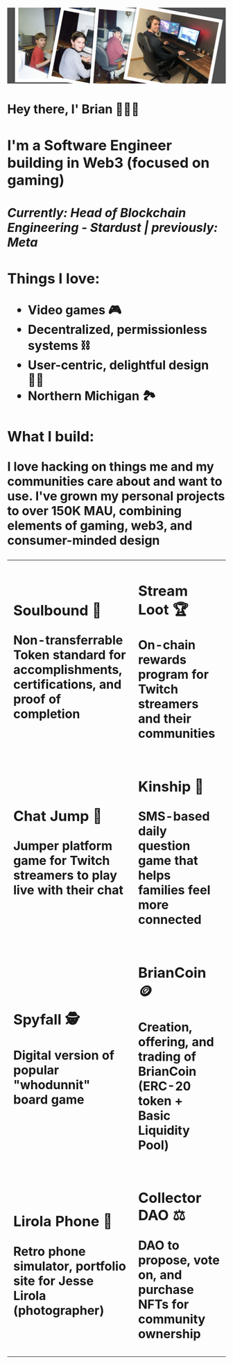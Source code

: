 ![Banner image](banner.png)
<h1>Hey there, I' Brian 👨🏼‍💻<h/1>
  <h3>I'm a Software Engineer building in Web3 (focused on gaming)</h3>
  <h4><i>Currently: Head of Blockchain Engineering - Stardust | previously: Meta</i></h4>
  <h3>Things I love:</h3>
  <p>
    <ul>
      <li>Video games 🎮</li>
      <li>Decentralized, permissionless systems ⛓️</li>
      <li>User-centric, delightful design 🖐🏻</li>
      <li>Northern Michigan 🏞️</li>
    </ul>
  </p>
  <h3>What I build:</h3>
  <p>I love hacking on things me and my communities care about and want to use. I've grown my personal projects to over <b>150K MAU</b>, combining elements of gaming, web3, and consumer-minded design</p>
  
 <table>
  <tr>
    <td>
      <h3>Soulbound 🪪</h3>
      <p>Non-transferrable Token standard for accomplishments, <br>certifications, and proof of completion</p>
    </td>
    <td >
      <h3>Stream Loot 🏆</h3>
      <p>On-chain rewards program for Twitch streamers and their communities</p>
    </td>
  </tr>
  <tr>
    <td>
      <h3>Chat Jump 👾</h3>
      <p>Jumper platform game for Twitch streamers to play live with their chat</p>
    </td>
    <td>
      <h3>Kinship 🌱</h3>
      <p>SMS-based daily question game that helps families feel more connected</p>
    </td>
  </tr>
  <tr>
    <td>
      <h3>Spyfall 🕵️</h3>
      <p>Digital version of popular "whodunnit" board game</p>
    </td>
    <td>
      <h3>BrianCoin 🪙</h3>
      <p>Creation, offering, and trading of BrianCoin (ERC-20 token + <br>Basic Liquidity Pool)</p>
    </td>
  </tr>
  <tr>
    <td>
      <h3>Lirola Phone 📱</h3>
      <p>Retro phone simulator, portfolio site for Jesse Lirola (photographer)</p>
    </td>
    <td>
      <h3>Collector DAO ⚖️</h3>
      <p>DAO to propose, vote on, and purchase NFTs for community ownership</p>
    </td>
  </tr>
</table>
  
